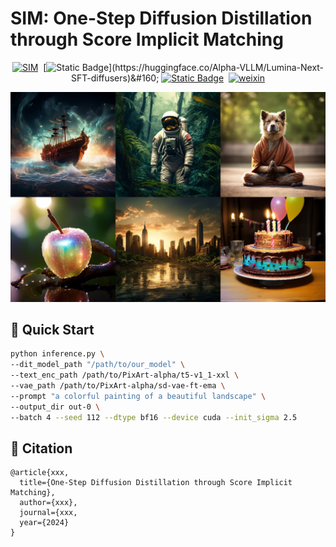 <!-- <p align="center">
 <img src="./assets/lumina-logo.png" width="40%"/>
 <br>
</p> -->

# $\textbf{SIM}$: One-Step Diffusion Distillation through Score Implicit Matching

<div align="center">


[![SIM](https://img.shields.io/badge/Paper-SIM-2b9348.svg?logo=arXiv)](https://arxiv.org/abs/xxx.xxx)&#160;
[![Static Badge](https://img.shields.io/badge/SIM--DiT%20checkpoints-Model(0.6B)-yellow?logoColor=violet&label=%F0%9F%A4%97%20SIM-DiT%20checkpoints)](https://huggingface.co/Alpha-VLLM/Lumina-Next-SFT-diffusers)&#160;
[![Static Badge](https://img.shields.io/badge/-MIT-MIT?logoColor=%231082c3&label=Home%20Page&link=https%3A%2F%2Fgithub.com%2FAlpha-VLLM%2FLumina-T2X%2Fblob%2Fmain%2FLICENSE)](https://maple-aigc.github.io/EqDiff/)&#160;
[![weixin](https://img.shields.io/badge/-WeChat@MAPLE实验室-000000?logo=wechat&logoColor=07C160)](https://mp.weixin.qq.com/s/UefnjlCSi6YvzVe-Xu9jjQ)



</div>

![intro_large](figs/final_img.png)

<!-- [[中文版本]](./README_cn.md) -->

## 🚀 Quick Start


```bash
python inference.py \
--dit_model_path "/path/to/our_model" \
--text_enc_path /path/to/PixArt-alpha/t5-v1_1-xxl \
--vae_path /path/to/PixArt-alpha/sd-vae-ft-ema \
--prompt "a colorful painting of a beautiful landscape" \
--output_dir out-0 \
--batch 4 --seed 112 --dtype bf16 --device cuda --init_sigma 2.5
```


## 📄 Citation

```
@article{xxx,
  title={One-Step Diffusion Distillation through Score Implicit Matching},
  author={xxx},
  journal={xxx,
  year={2024}
}
```